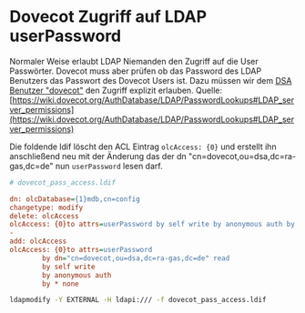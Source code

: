 # Dovecot Zugriff auf LDAP userPassword

Normaler Weise erlaubt LDAP Niemanden den Zugriff auf die User Passwörter. Dovecot muss aber prüfen ob das Password des LDAP Benutzers das Passwort des Dovecot Users ist.
Dazu müssen wir dem [DSA Benutzer "dovecot"](./ch04-05-00-DSA-Benutzer-anlegen.html) den Zugriff explizit erlauben.
Quelle: [https://wiki.dovecot.org/AuthDatabase/LDAP/PasswordLookups#LDAP_server_permissions](https://wiki.dovecot.org/AuthDatabase/LDAP/PasswordLookups#LDAP_server_permissions)

Die foldende ldif löscht den ACL Eintrag `olcAccess: {0}` und erstellt ihn anschließend neu mit der Änderung das der dn "cn=dovecot,ou=dsa,dc=ra-gas,dc=de" nun `userPassword` lesen darf.

```ini
# dovecot_pass_access.ldif

dn: olcDatabase={1}mdb,cn=config
changetype: modify
delete: olcAccess
olcAccess: {0}to attrs=userPassword by self write by anonymous auth by * none
-
add: olcAccess
olcAccess: {0}to attrs=userPassword
        by dn="cn=dovecot,ou=dsa,dc=ra-gas,dc=de" read
        by self write
        by anonymous auth
        by * none
```

```bash
ldapmodify -Y EXTERNAL -H ldapi:/// -f dovecot_pass_access.ldif
```
